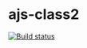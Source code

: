 # ajs-class2

[![Build status](https://ci.appveyor.com/api/projects/status/0eihmnih5wy8dh2e?svg=true)](https://ci.appveyor.com/project/Alexandr7944/ajs-class2)
